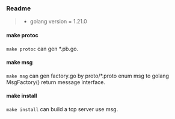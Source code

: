 ### Readme

>+ golang version = 1.21.0

#### make protoc
```make protoc``` can gen *.pb.go.

#### make msg
```make msg``` can gen factory.go by proto/*.proto enum msg to golang MsgFactory() return message interface.

#### make install
```make install``` can build a tcp server use msg.  

